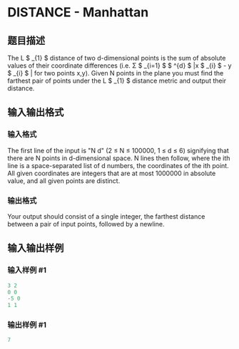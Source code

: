# DISTANCE - Manhattan

## 题目描述

The L $ _{1} $ distance of two d-dimensional points is the sum of absolute values of their coordinate differences (i.e. Σ $ _{i=1} $ $ ^{d} $ |x $ _{i} $ - y $ _{i} $ | for two points x,y). Given N points in the plane you must find the farthest pair of points under the L $ _{1} $ distance metric and output their distance.

## 输入输出格式

### 输入格式

The first line of the input is "N d" (2 ≤ N ≤ 100000, 1 ≤ d ≤ 6) signifying that there are N points in d-dimensional space. N lines then follow, where the ith line is a space-separated list of d numbers, the coordinates of the ith point. All given coordinates are integers that are at most 1000000 in absolute value, and all given points are distinct.

### 输出格式

Your output should consist of a single integer, the farthest distance between a pair of input points, followed by a newline.

## 输入输出样例

### 输入样例 #1

```cpp
3 2
0 0
-5 0
1 1
```


### 输出样例 #1

```cpp
7
```


